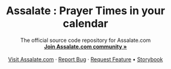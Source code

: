 <!-- PROJECT LOGO -->
<br />
<p align="center">
  <h1 align="center">Assalate : Prayer Times in your calendar</h1>
  
  <p align="center">
    The official source code repository for Assalate.com
    <br />
    <a href=""><strong>Join Assalate.com community »</strong></a>
    <br />
    <br />
    <a href="https://assalate.com">Visit Assalate.com</a>
    ·
    <a href="https://github.com/Assalate/assalate.com-frontend/issues">Report Bug</a>
    ·
    <a href="https://github.com/Assalate/assalate.com-frontend/issues">Request Feature</a>
    •
    <a href="">Storybook</a>
  </p>
</p>
